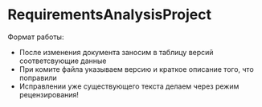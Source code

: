 # RequirementsAnalysisProject
Формат работы:
- После изменения документа заносим в таблицу версий соответсвующие данные
- При комите файла указываем версию и краткое описание того, что поправили
- Исправлении уже существующего текста делаем через режим рецензирования!
